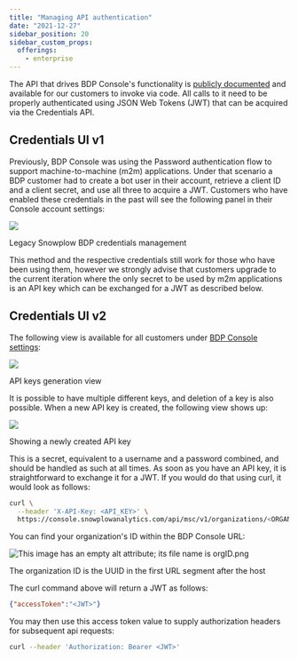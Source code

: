 ```yaml
---
title: "Managing API authentication"
date: "2021-12-27"
sidebar_position: 20
sidebar_custom_props:
  offerings:
    - enterprise
---
```


The API that drives BDP Console's functionality is [publicly documented](https://console.snowplowanalytics.com/api/msc/v1/docs/index.html?url=/api/msc/v1/docs/docs.yaml) and available for our customers to invoke via code. All calls to it need to be properly authenticated using JSON Web Tokens (JWT) that can be acquired via the Credentials API.

## Credentials UI v1

Previously, BDP Console was using the Password authentication flow to support machine-to-machine (m2m) applications. Under that scenario a BDP customer had to create a bot user in their account, retrieve a client ID and a client secret, and use all three to acquire a JWT. Customers who have enabled these credentials in the past will see the following panel in their Console account settings:

![](images/image-2.png)

Legacy Snowplow BDP credentials management

This method and the respective credentials still work for those who have been using them, however we strongly advise that customers upgrade to the current iteration where the only secret to be used by m2m applications is an API key which can be exchanged for a JWT as described below.

## Credentials UI v2

The following view is available for all customers under [BDP Console settings](https://console.snowplowanalytics.com/credentials):

![](images/image.png)

API keys generation view

It is possible to have multiple different keys, and deletion of a key is also possible. When a new API key is created, the following view shows up:

![](images/image-3.png)

Showing a newly created API key

This is a secret, equivalent to a username and a password combined, and should be handled as such at all times. As soon as you have an API key, it is straightforward to exchange it for a JWT. If you would do that using curl, it would look as follows:

```bash
curl \
  --header 'X-API-Key: <API_KEY>' \   
  https://console.snowplowanalytics.com/api/msc/v1/organizations/<ORGANIZATION_ID>/credentials/v2/token
```

You can find your organization's ID within the BDP Console URL:

![This image has an empty alt attribute; its file name is orgID.png](images/orgID.png)

The organization ID is the UUID in the first URL segment after the host

The curl command above will return a JWT as follows:

```json
{"accessToken":"<JWT>"}
```

You may then use this access token value to supply authorization headers for subsequent api requests:

```bash
curl --header 'Authorization: Bearer <JWT>'
```
